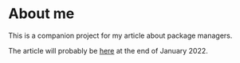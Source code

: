 # About me

This is a companion project for my article about package managers.

The article will probably be [here](https://blog.logrocket.com/author/sebastianweber/) at the end of January 2022.
